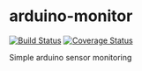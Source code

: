 # arduino-monitor
[![Build Status](https://travis-ci.org/kupcimat/arduino-monitor.svg?branch=master)](https://travis-ci.org/kupcimat/arduino-monitor)
[![Coverage Status](https://coveralls.io/repos/kupcimat/arduino-monitor/badge.svg)](https://coveralls.io/r/kupcimat/arduino-monitor)

Simple arduino sensor monitoring
